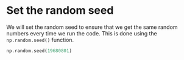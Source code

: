 # Set the random seed

We will set the random seed to ensure that we get the same random numbers every time we run the code. This is done using the `np.random.seed()` function.

```python
np.random.seed(19680801)
```
